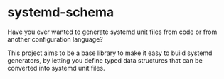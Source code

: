 # systemd-schema

Have you ever wanted to generate systemd unit files from code or from another configuration language?

This project aims to be a base library to make it easy to build systemd generators, by letting you define typed data structures that can be converted into systemd unit files.